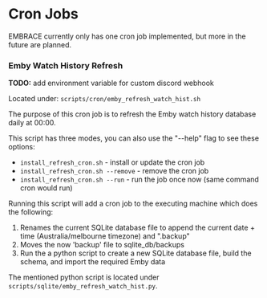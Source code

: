 # Cron Jobs

EMBRACE currently only has one cron job implemented, but more in the future are planned.


### Emby Watch History Refresh

**TODO:** add environment variable for custom discord webhook

Located under: `scripts/cron/emby_refresh_watch_hist.sh`

The purpose of this cron job is to refresh the Emby watch history database daily at 00:00.

This script has three modes, you can also use the "--help" flag to see these options:
- `install_refresh_cron.sh`          - install or update the cron job
- `install_refresh_cron.sh --remove` - remove the cron job
- `install_refresh_cron.sh --run`    - run the job once now (same command cron would run)

Running this script will add a cron job to the executing machine which does the following:
1. Renames the current SQLite database file to append the current date + time (Australia/melbourne timezone) and ".backup"
2. Moves the now 'backup' file to sqlite\_db/backups
3. Run the a python script to create a new SQLite database file, build the schema, and import the required Emby data

The mentioned python script is located under `scripts/sqlite/emby_refresh_watch_hist.py`.
